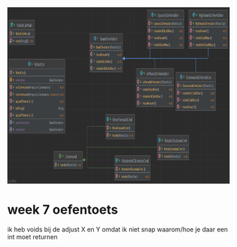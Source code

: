 <img src="RobotCarOefentoets/img.png" height="400" width="900">

# week 7 oefentoets
ik heb voids bij de adjust X en Y omdat ik niet snap waarom/hoe je daar een int moet returnen